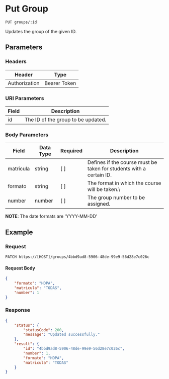 # Put Group

    PUT groups/:id
    
Updates the group of the given ID.

## Parameters

### Headers
Header | Type
--- | ---
Authorization | Bearer Token

### URI Parameters
Field | Description
--- | ---
id | The ID of the group to be updated.

### Body Parameters

Field | Data Type | Required | Description
--- | --- | --- | ---
matricula | string | [ ] | Defines if the course must be taken for students with a certain ID.
formato | string | [ ] | The format in which the course will be taken.\
number | number | [ ] | The group number to be assigned.

**NOTE**: The date formats are 'YYYY-MM-DD'

## Example
### Request

    PATCH https://[HOST]/groups/4bbd9ad8-5906-48de-99e9-56d28e7c026c

#### Request Body    
```json
{
    "formato": "HDPA",
    "matricula": "TODAS",
    "number": 1
}
```

### Response
``` json
{
    "status": {
        "statusCode": 200,
        "message": "Updated successfully."
    },
    "result": {
        "id": "4bbd9ad8-5906-48de-99e9-56d28e7c026c",
        "number": 1,
        "formato": "HDPA",
        "matricula": "TODAS"
    }
}
```
